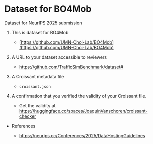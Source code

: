 # Dataset for BO4Mob
Dataset for NeurIPS 2025 submission

1. This is dataset for BO4Mob
   - [https://github.com/UMN-Choi-Lab/BO4Mob](https://github.com/UMN-Choi-Lab/BO4Mob)

2. A URL to your dataset accessible to reviewers
    - https://github.com/TrafficSimBenchmark/dataset#

    
3. A Croissant metadata file
    - `croissant.json`

4. A confirmation that you verified the validity of your Croissant file.
    - Get the validity at https://huggingface.co/spaces/JoaquinVanschoren/croissant-checker
    
- References
    
    - https://neurips.cc/Conferences/2025/DataHostingGuidelines
